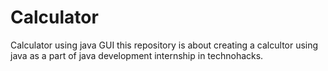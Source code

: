 # Calculator
Calculator using java GUI this repository is about creating a calcultor using java as a part of java development internship in technohacks.
